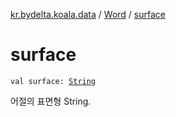 [kr.bydelta.koala.data](../index.md) / [Word](index.md) / [surface](./surface.md)

# surface

`val surface: `[`String`](https://kotlinlang.org/api/latest/jvm/stdlib/kotlin/-string/index.html)

어절의 표면형 String.

